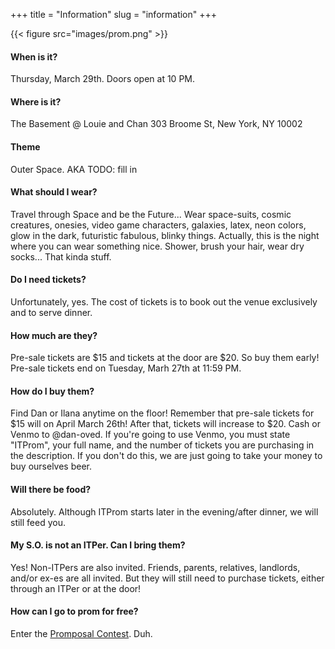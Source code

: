 +++
title = "Information"
slug = "information"
+++

{{< figure src="images/prom.png" >}}

#### When is it?
Thursday, March 29th. Doors open at 10 PM.

#### Where is it?
The Basement @ Louie and Chan
303 Broome St, New York, NY 10002

#### Theme
Outer Space. AKA TODO: fill in 

#### What should I wear?
Travel through Space and be the Future... Wear space-suits, cosmic creatures, onesies, video game characters, galaxies, latex, neon colors, glow in the dark, futuristic fabulous, blinky things. Actually, this is the night where you can wear something nice. Shower, brush your hair, wear dry socks... That kinda stuff.

#### Do I need tickets?
Unfortunately, yes. The cost of tickets is to book out the venue exclusively and to serve dinner.

#### How much are they?
Pre-sale tickets are $15 and tickets at the door are $20. So buy them early! Pre-sale tickets end on Tuesday, Marh 27th at 11:59 PM.

#### How do I buy them?
Find Dan or Ilana anytime on the floor! Remember that pre-sale tickets for $15 will on April March 26th! After that, tickets will increase to $20. Cash or Venmo to @dan-oved. If you're going to use Venmo, you must state "ITProm", your full name, and the number of tickets you are purchasing in the description. If you don't do this, we are just going to take your money to buy ourselves beer.

#### Will there be food?
Absolutely. Although ITProm starts later in the evening/after dinner, we will still feed you.

#### My S.O. is not an ITPer. Can I bring them?
Yes! Non-ITPers are also invited. Friends, parents, relatives, landlords, and/or ex-es are all invited. But they will still need to purchase tickets, either through an ITPer or at the door!

#### How can I go to prom for free?
Enter the [Promposal Contest](/promposal). Duh.
